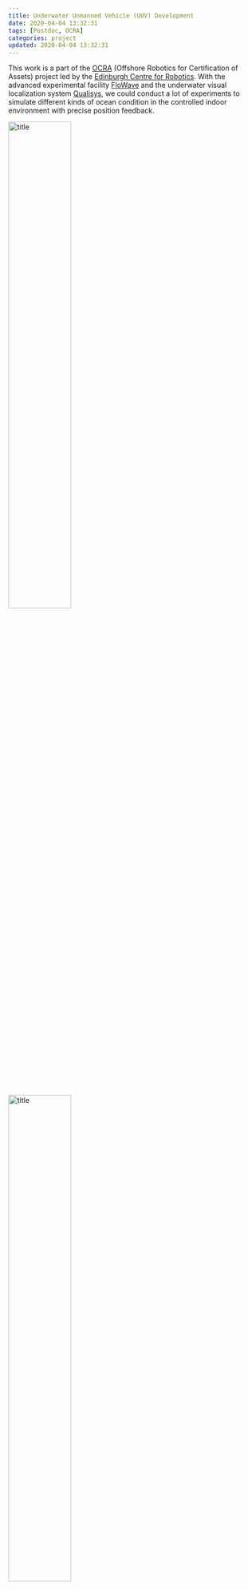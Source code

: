 ```yaml
---
title: Underwater Unmanned Vehicle (UUV) Development
date: 2020-04-04 13:32:31
tags: [Postdoc, OCRA]
categories: project
updated: 2020-04-04 13:32:31
---
```


This work is a part of the [OCRA](https://orcahub.org/) (Offshore Robotics for Certification of Assets) project led by the [Edinburgh Centre for Robotics](https://www.edinburgh-robotics.org/). With the advanced experimental facility [FloWave](https://www.flowavett.co.uk/) and the underwater visual localization system [Qualisys](qualisys.com), we could conduct a lot of experiments to simulate different kinds of ocean condition in the controlled indoor environment with precise position feedback.

<img src="/images/rov0.jpg" width = "50%" height = "50%" alt="title" align=center />

<!-- more -->

<img src="/images/rov.jpg" width = "50%" height = "50%" alt="title" align=center />

<img src="/images/rov1.jpg" width = "50%" height = "50%" alt="title" align=center />

<img src="/images/rov2.jpg" width = "50%" height = "50%" alt="title" align=center />

<img src="/images/rov3.jpg" width = "50%" height = "50%" alt="title" align=center />